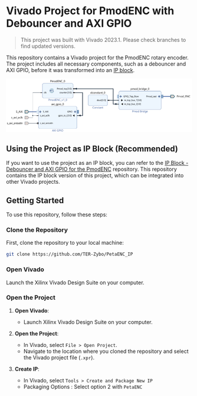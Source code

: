 # Vivado Project for PmodENC with Debouncer and AXI GPIO

> This project was built with Vivado 2023.1. Please check branches to find updated versions.

This repository contains a Vivado project for the PmodENC rotary encoder. The project includes all necessary components, such as a debouncer and AXI GPIO, before it was transformed into an [IP block](https://github.com/TER-Zybo/PetaENC_IP).

![Design](design.png)

## Using the Project as IP Block (Recommended)

If you want to use the project as an IP block, you can refer to the [IP Block - Debouncer and AXI GPIO for the PmodENC](https://github.com/TER-Zybo/PetaENC_IP) repository. This repository contains the IP block version of this project, which can be integrated into other Vivado projects. 

## Getting Started

To use this repository, follow these steps:

### Clone the Repository

First, clone the repository to your local machine:

```sh
git clone https://github.com/TER-Zybo/PetaENC_IP
```

### Open Vivado

Launch the Xilinx Vivado Design Suite on your computer.

### Open the Project

1. **Open Vivado**:
   - Launch Xilinx Vivado Design Suite on your computer.

2. **Open the Project**:
   - In Vivado, select `File > Open Project`.
   - Navigate to the location where you cloned the repository and select the Vivado project file (`.xpr`).
  
3. **Create IP**:
   - In Vivado, select `Tools > Create and Package New IP`
   - Packaging Options : Select option 2 with `PetaENC`
